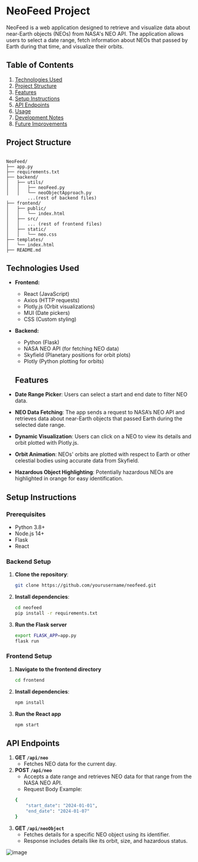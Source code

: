 # NeoFeed Project

NeoFeed is a web application designed to retrieve and visualize data about near-Earth objects (NEOs) from NASA's NEO API. The application allows users to select a date range, fetch information about NEOs that passed by Earth during that time, and visualize their orbits.

## Table of Contents
1. [Technologies Used](#technologies-used)
2. [Project Structure](#project-structure)
3. [Features](#features)
4. [Setup Instructions](#setup-instructions)
5. [API Endpoints](#api-endpoints)
6. [Usage](#usage)
7. [Development Notes](#development-notes)
8. [Future Improvements](#future-improvements)

## Project Structure
<code>
NeoFeed/
├── app.py
├── requirements.txt
├── backend/ 
│   ├── utils/
│   │   ├── neoFeed.py
│   │   └── neoObjectApproach.py
        ...(rest of backend files)
├── frontend/ 
│   ├── public/
│   │   └── index.html
│   ├── src/
│   │   ... (rest of frontend files)
│   ├── static/
│   │   └── neo.css
├── templates/
│   └── index.html
├── README.md
</code>

## Technologies Used
- **Frontend:**
  - React (JavaScript)
  - Axios (HTTP requests)
  - Plotly.js (Orbit visualizations)
  - MUI (Date pickers)
  - CSS (Custom styling)

- **Backend:**
  - Python (Flask)
  - NASA NEO API (for fetching NEO data)
  - Skyfield (Planetary positions for orbit plots)
  - Plotly (Python plotting for orbits)

  ## Features
- **Date Range Picker**: Users can select a start and end date to filter NEO data.
- **NEO Data Fetching**: The app sends a request to NASA’s NEO API and retrieves data about near-Earth objects that passed Earth during the selected date range.
- **Dynamic Visualization**: Users can click on a NEO to view its details and orbit plotted with Plotly.js.
- **Orbit Animation**: NEOs' orbits are plotted with respect to Earth or other celestial bodies using accurate data from Skyfield.
- **Hazardous Object Highlighting**: Potentially hazardous NEOs are highlighted in orange for easy identification.

## Setup Instructions

### Prerequisites
- Python 3.8+
- Node.js 14+
- Flask
- React

### Backend Setup
1. **Clone the repository**:
   ```bash
   git clone https://github.com/yourusername/neofeed.git

2. **Install dependencies**:
   ```bash
   cd neofeed
   pip install -r requirements.txt

3. **Run the Flask server**
   ```bash
   export FLASK_APP=app.py
   flask run

### Frontend Setup
1. **Navigate to the frontend directory**
   ```bash
   cd frontend
   
   
2. **Install dependencies**:
   ```bash
   npm install

3. **Run the React app**
   ```bash
   npm start

## API Endpoints

1. **GET <code>/api/neo</code>**
    - Fetches NEO data for the current day.
2. **POST <code>/api/neo</code>**
    - Accepts a date range and retrieves NEO data for that range from the NASA NEO API.
    - Request Body Example:
    ```bash
    {
        "start_date": "2024-01-01",
        "end_date": "2024-01-07"
    }
3. **GET <code>/api/neoObject</code>**
    - Fetches details for a specific NEO object using its identifier.
    - Response includes details like its orbit, size, and hazardous status.


![image](https://github.com/user-attachments/assets/fed0b499-883b-49e2-8695-fc28605b6858)




